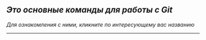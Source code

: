 ## ***Это основные команды для работы с Git***

*Для ознакомления с ними, кликните по интересующему вас названию*

---